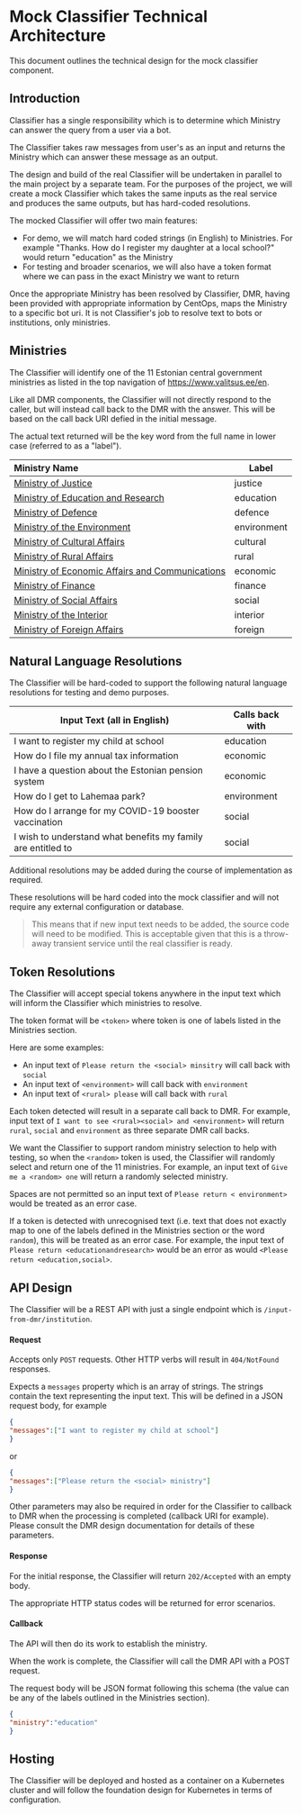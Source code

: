 # Mock Classifier Technical Architecture

This document outlines the technical design for the mock classifier component.

## Introduction

Classifier has a single responsibility which is to determine which Ministry can answer the query from a user via a bot.

The Classifier takes raw messages from user's as an input and returns the Ministry which can answer these message as an output.

The design and build of the real Classifier will be undertaken in parallel to the main project by a separate team. For the purposes of the project, we will create a mock Classifier which takes the same inputs as the real service and produces the same outputs, but has hard-coded resolutions.

The mocked Classifier will offer two main features:

- For demo, we will match hard coded strings (in English) to Ministries. For example "Thanks. How do I register my daughter at a local school?" would return "education" as the Ministry
- For testing and broader scenarios, we will also have a token format where we can pass in the exact Ministry we want to return

Once the appropriate Ministry has been resolved by Classifier, DMR, having been provided with appropriate information by CentOps, maps the Ministry to a specific bot uri. It is not Classifier's job to resolve text to bots or institutions, only ministries.

## Ministries

The Classifier will identify one of the 11 Estonian central government ministries as listed in the top navigation of https://www.valitsus.ee/en.

Like all DMR components, the Classifier will not directly respond to the caller, but will instead call back to the DMR with the answer. This will be based on the call back URI defied in the initial message.

The actual text returned will be the key word from the full name in lower case (referred to as a "label").

| Ministry Name                                                | Label       |
| :----------------------------------------------------------- | ----------- |
| [Ministry of Justice](https://www.just.ee/en)                | justice     |
| [Ministry of Education and Research](https://www.hm.ee/en)   | education   |
| [Ministry of Defence](https://www.kaitseministeerium.ee//en) | defence     |
| [Ministry of the Environment](https://www.envir.ee/en)       | environment |
| [Ministry of Cultural Affairs](https://www.kul.ee/en)        | cultural    |
| [Ministry of Rural Affairs](https://www.agri.ee/en)          | rural       |
| [Ministry of Economic Affairs and Communications](https://www.mkm.ee/en) | economic    |
| [Ministry of Finance](https://www.rahandusministeerium.ee/en) | finance     |
| [Ministry of Social Affairs](https://www.sm.ee/en)           | social      |
| [Ministry of the Interior](https://www.siseministeerium.ee/en) | interior    |
| [Ministry of Foreign Affairs](https://vm.ee/en)              | foreign     |

## Natural Language Resolutions

The Classifier will be hard-coded to support the following natural language resolutions for testing and demo purposes.

| Input Text (all in English)                                  | Calls back with |
| ------------------------------------------------------------ | --------------- |
| I want to register my child at school                        | education       |
| How do I file my annual tax information                      | economic        |
| I have a question about the Estonian pension system          | economic        |
| How do I get to Lahemaa park?                                | environment     |
| How do I arrange for my COVID-19 booster vaccination         | social          |
| I wish to understand what benefits my family are entitled to | social          |

Additional resolutions may be added during the course of implementation as required.

These resolutions will be hard coded into the mock classifier and will not require any external configuration or database.

> This means that if new input text needs to be added, the source code will need to be modified. This is acceptable given that this is a throw-away transient service until the real classifier is ready.

## Token Resolutions

The Classifier will accept special tokens anywhere in the input text which will inform the Classifier which ministries to resolve.

The token format will be `<token>` where token is one of labels listed in the Ministries section.

Here are some examples:

- An input text of `Please return the <social> minsitry` will call back with `social`
- An input text of `<environment>` will call back with `environment`
- An input text of `<rural> please` will call back with `rural`

Each token detected will result in a separate call back to DMR. For example, input text of `I want to see <rural><social> and <environment>` will return `rural`, `social` and `environment` as three separate DMR call backs.

We want the Classifier to support random ministry selection to help with testing, so when the `<random>` token is used, the Classifier will randomly select and return one of the 11 ministries. For example, an input text of `Give me a <random> one` will return a randomly selected ministry.

Spaces are not permitted so an input text of `Please return < environment>` would be treated as an error case.

If a token is detected with unrecognised text (i.e. text that does not exactly map to one of the labels defined in the Ministries section or the word `random`), this will be treated as an error case. For example, the input text of `Please return <educationandresearch>` would be an error as would `<Please return <education,social>`.

## API Design

The Classifier will be a REST API with just a single endpoint which is `/input-from-dmr/institution`.

#### Request

Accepts only `POST` requests. Other HTTP verbs will result in `404/NotFound` responses.

Expects a `messages` property which is an array of strings. The strings contain the text representing the input text. This will be defined in a JSON request body, for example

```json
{
"messages":["I want to register my child at school"]
}
```

or

```json
{
"messages":["Please return the <social> ministry"]
}
```

Other parameters may also be required in order for the Classifier to callback to DMR when the processing is completed (callback URI for example). Please consult the DMR design documentation for details of these parameters.

#### Response

For the initial response, the Classifier will return `202/Accepted` with an empty body.

The appropriate HTTP status codes will be returned for error scenarios.

#### Callback

The API will then do its work to establish the ministry.

When the work is complete, the Classifier will call the DMR API with a POST request.

The request body will be JSON format following this schema (the value can be any of the labels outlined in the Ministries section).

```json
{
"ministry":"education"
}
```

## Hosting

The Classifier will be deployed and hosted as a container on a Kubernetes cluster and will follow the foundation design for Kubernetes in terms of configuration.

